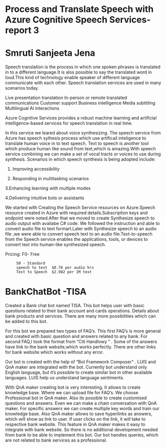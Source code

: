 # Process and Translate Speech with Azure Cognitive Speech Services- report 3
# Smruti Sanjeeta Jena

Speech translation is the process in which one spoken phrases is translated in to a different language.It is alos possible to say the translated word in loud.This kind of technology enable speaker of different language communicate with each other. 
Speech translation services are used in many scenarios today.

Live presentation translation
In-person or remote translated communications
Customer support
Business intelligence
Media subtitling
Multilingual AI interactions

Azure Cognitive Services provides a robust machine learning and artificial intelligence-based services for speech translation in real time.

In this service we leared about voice synthesizing. The speech service from Azure has speech sythesis process which use artificail inteligence to translate human voice in to text speech. Text to speech is another tool which produce human like sound from text,which is amazing.With speech service combining we can make a set of vocal tracts or voices to use
during synthesis. Scenarios in which speech synthesis is being adopted include:

1. Improving accessibility

2. Responding in multitasking scenarios

3.Enhancing learning with multiple modes

4.Delivering intuitive bots or assistants

We started with Creating the Speech Service resources on Azure.Speech resource created in Azure with required details.Subscription keys and endpoint were noted.After that we moved to create Synthesize speech to audio output with availabe C# code. We followed the instruction and able to convert audio file to text formart.Later with Synthesize speech to an audio file ,we were able to convert speech text to an audio file.Text-to-speech from the Speech service enables the applications, tools, or devices to convert text into human-like synthesized speech. 

Pricing: F0- Free 
           
         S0 - Standard   
         speech to text  $0.76 per audio hrs
         Test to Speech  $2.982 per 1M text
         
 # BankChatBot -TISA


Created a Bank chat bot named TISA. This bot helps user with basic questions related to their bank account and cards operations.
Details about bank products and services. There are many more possibilities which can be added to this bot. 

For this bot we prepared two types of FAQ’s.
This first FAQ’s is more general and created with basic question and answers related to any bank.
For second FAQ,I took the format from “Citi Handlowy “ . Some of the answers have link to the bank website,which works perfectly. There are other links for bank website which works without any error.


Our bot is created with the help of “Bot Framework Composer” . LUIS and QnA maker are integrated with the bot. Currently bot understand only English language, but it’s possible to create similar bot in other available languages. LUIS help us understand language sentiments.


With QnA maker creating bot is very interesting. It allows to create knowledge base. Where we can upload file for FAQ’s. We choose Professional bot in QnA maker. Also its possible to create customised questions and answers. Even we can make a chain conversation with QnA maker. For specific answers we can create multiple key words and train our knowledge base. Also QnA maker allows to save hyperlinks as answers, which will show as link to user. If user clicks on the link, it will take to respective bank website. This feature in QnA maker makes it easy to integrate with bank website. So there is no additional development needed from bank to be able to implement this bot.  Our bot handles queries, which are not related to bank services as a professional.        
    


